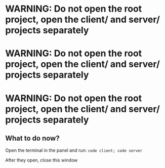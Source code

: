 # WARNING: Do not open the root project, open the client/ and server/ projects separately
# WARNING: Do not open the root project, open the client/ and server/ projects separately
# WARNING: Do not open the root project, open the client/ and server/ projects separately

## What to do now?

Open the terminal in the panel and run: `code client; code server`

After they open, close this window
